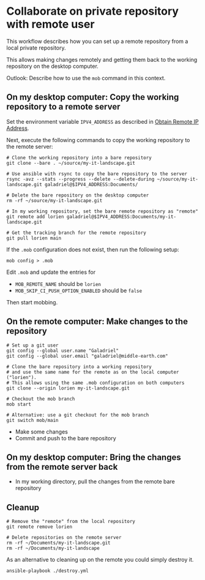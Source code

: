 # Collaborate on private repository with remote user

This workflow describes how you can set up a remote repository from a local
private repository.

This allows making changes remotely and getting them back to the working
repository on the desktop computer.

Outlook: Describe how to use the `mob` command in this context.

## On my desktop computer: Copy the working repository to a remote server

Set the environment variable `IPV4_ADDRESS` as described in
[Obtain Remote IP Address](./obtain-remote-ip-address.md).

Next, execute the following commands to copy the working repository to the
remote server:

```shell
# Clone the working repository into a bare repository
git clone --bare . ~/source/my-it-landscape.git

# Use ansible with rsync to copy the bare repository to the server
rsync -avz --stats --progress --delete --delete-during ~/source/my-it-landscape.git galadriel@$IPV4_ADDRESS:Documents/

# Delete the bare repository on the desktop computer
rm -rf ~/source/my-it-landscape.git

# In my working repository, set the bare remote repository as "remote"
git remote add lorien galadriel@$IPV4_ADDRESS:Documents/my-it-landscape.git

# Get the tracking branch for the remote repository
git pull lorien main
```

If the `.mob` configuration does not exist, then run the following setup:

```shell
mob config > .mob
```

Edit `.mob` and update the entries for

- `MOB_REMOTE_NAME` should be `lorien`
- `MOB_SKIP_CI_PUSH_OPTION_ENABLED` should be `false`

Then start mobbing.

## On the remote computer: Make changes to the repository

```shell
# Set up a git user
git config --global user.name "Galadriel"
git config --global user.email "galadriel@middle-earth.com"

# Clone the bare repository into a working repository
# and use the same name for the remote as on the local computer ("lorien").
# This allows using the same .mob configuration on both computers
git clone --origin lorien my-it-landscape.git

# Checkout the mob branch
mob start

# Alternative: use a git checkout for the mob branch
git switch mob/main
```

- Make some changes
- Commit and push to the bare repository

## On my desktop computer: Bring the changes from the remote server back

- In my working directory, pull the changes from the remote bare repository

## Cleanup

```shell
# Remove the "remote" from the local repository
git remote remove lorien

# Delete repositories on the remote server
rm -rf ~/Documents/my-it-landscape.git
rm -rf ~/Documents/my-it-landscape
```

As an alternative to cleaning up on the remote you could simply destroy it.

```shell
ansible-playbook ./destroy.yml
```
